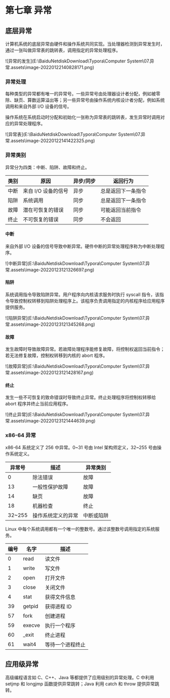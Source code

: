 # 第七章 异常

## 底层异常

计算机系统的底层异常由硬件和操作系统共同实现。当处理器检测到异常发生时，通过一张叫做异常表的跳转表，调用指定的异常处理程序。

![异常的发生](E:\BaiduNetdiskDownload\Typora\Computer System\07.异常.assets\image-20220122140828171.png)

### 异常处理

每种类型的异常都有唯一的异常号。一些异常号由处理器设计者分配，例如被零除、缺页、算数运算溢出等；另一些异常号由操作系统内核设计者分配，例如系统调用和来自外部 I/O 设备的信号。

操作系统在系统启动时分配和初始化一张称为异常表的跳转表，发生异常时调用对应的异常处理程序。

![异常表](E:\BaiduNetdiskDownload\Typora\Computer System\07.异常.assets\image-20220122141422325.png)

### 异常类别

异常分为四类：中断、陷阱、故障和终止。

| 类别 | 原因                | 异步/同步 | 返回行为           |
| ---- | ------------------- | --------- | ------------------ |
| 中断 | 来自 I/O 设备的信号 | 异步      | 总是返回下一条指令 |
| 陷阱 | 系统调用            | 同步      | 总是返回下一条指令 |
| 故障 | 潜在可恢复的错误    | 同步      | 可能返回当前指令   |
| 终止 | 不可恢复的错误      | 同步      | 不会返回           |

#### 中断

来自外部 I/O 设备的信号导致中断异常。硬件中断的异常处理程序称为中断处理程序。

![中断异常](E:\BaiduNetdiskDownload\Typora\Computer System\07.异常.assets\image-20220123121326697.png)

#### 陷阱

系统调用指令导致陷阱异常。用户程序向内核请求服务时执行 syscall 指令，该指令导致控制权转移到陷阱处理程序上。该程序负责调用指定的内核程序给应用程序提供服务。

![陷阱异常](E:\BaiduNetdiskDownload\Typora\Computer System\07.异常.assets\image-20220123121345268.png)

#### 故障

发生故障时导致故障异常。若故障处理程序能修复故障，将控制权返回当前指令；若无法修复故障，控制权转移到内核的 abort 程序。

![故障异常](E:\BaiduNetdiskDownload\Typora\Computer System\07.异常.assets\image-20220123121428167.png)

#### 终止

发生一些不可恢复的致命错误时导致终止异常。终止处理程序将控制权转移给 abort 程序并终止当前应用程序。

![终止异常](E:\BaiduNetdiskDownload\Typora\Computer System\07.异常.assets\image-20220123121444639.png)

### x86-64 异常

x86-64 系统定义了 256 中异常。0~31 号由 Intel 架构师定义，32~255 号由操作系统定义。

| 异常号 | 描述               | 异常类别   |
| ------ | ------------------ | ---------- |
| 0      | 除法错误           | 故障       |
| 13     | 一般性保护故障     | 故障       |
| 14     | 缺页               | 故障       |
| 18     | 机器检查           | 终止       |
| 32~255 | 操作系统定义的异常 | 中断或陷阱 |

Linux 中每个系统调用都有一个唯一的整数号。通过该整数号调用指定的系统服务。

| 编号 | 名字   | 描述             |
| ---- | ------ | ---------------- |
| 0    | read   | 读文件           |
| 1    | write  | 写文件           |
| 2    | open   | 打开文件         |
| 3    | close  | 关闭文件         |
| 4    | stat   | 获得文件信息     |
| 39   | getpid | 获得进程 ID      |
| 57   | fork   | 创建进程         |
| 59   | execve | 执行一个程序     |
| 60   | _exit  | 终止进程         |
| 61   | wait4  | 等待一个进程终止 |

## 应用级异常

高级编程语言如 C、C++、Java 等都提供了应用级别的异常处理。C 中利用 setjmp 和 longjmp 函数提供异常跳转；Java 利用 catch 和 throw 提供异常跳转。